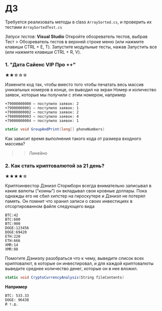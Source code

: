 # ДЗ 
Требуется реализовать методы в class `ArraySorted.cs`, 
и проверить их тестами `ArraySortedTest.cs`

*Запуск тестов:* 
**Visual Studio**
Откройте обозреватель тестов, выбрав Тест > Обозреватель тестов в верхней строке меню (или нажмите клавиши CTRL + E, T).
Запустите модульные тесты, нажав Запустить все (или нажмите клавиши CTRL + R, V).

### 1. "Дата Сайенс VIP Про ++"
★★☆☆☆

Измените код так, чтобы вместо того чтобы печатать весь массив уникальных номеров в конце, он выводил на экран Номер и количество заявок, которые мы получили с этим номером, например

```
+79000000000 — поступило заявок: 2 
+79000000001 — поступило заявок: 1 
+79000000002 — поступило заявок: 2 
+79000000003 — поступило заявок: 4 
+79000000004 — поступило заявок: 1 
```

```C#
static void GroupAndPrint(long[] phoneNumbers)
```
Как зависит время выполнения такого кода от размера входного массива?

>> Линейно

### 2. Как стать криптовалютой за 21 день?
★★★★☆

Криптоинвестор Дэниэл Стормборн всегда внимательно записывал в какие валюты (“коины”) он вкладывал свои кровные доллары. Пока однажды его не сбил хипстер на гироскутере и Дэниэл не потерял память. 
Он помнит что хранил записи о своих инвестициях в отсортированном файле следующего вида

```
BTC:42
BTC:600
BTC:900
DOGE:123456
DOGE:69420
ETH:220
ETH:666
XMR:14
XMR:88
```

Помогите Дэниэлу разобраться что к чему, выведите список всех криптовалют, в которые он инвестировал, и для каждой криптовалюты выведите среднее количество денег, которые он в нее вложил.
```C#
static void CryptoCurrencyAnalysis(String fileContents)
```

**Например**
```
BTC: 533.33
DOGE: 96438
И т.д.
```


